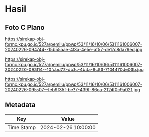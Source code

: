 # Hasil

## Foto C Plano

https://sirekap-obj-formc.kpu.go.id/527a/pemilu/ppwp/53/11/16/10/06/5311161006007-20240226-094744--15b55aae-4f3a-4e5e-af57-de12c8da79ed.jpg

https://sirekap-obj-formc.kpu.go.id/527a/pemilu/ppwp/53/11/16/10/06/5311161006007-20240226-093114--10fcbd72-db3c-4b4a-8c86-7104470de06b.jpg

https://sirekap-obj-formc.kpu.go.id/527a/pemilu/ppwp/53/11/16/10/06/5311161006007-20240226-095507--feb9f35f-be27-439f-86ca-212df0c9a021.jpg


## Metadata

| Key        | Value               |
| ---------- | ------------------- |
| Time Stamp | 2024-02-26 10:00:00 |



